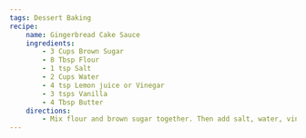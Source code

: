 ```yaml
---
tags: Dessert Baking
recipe:
    name: Gingerbread Cake Sauce
    ingredients:
        - 3 Cups Brown Sugar
        - 8 Tbsp Flour
        - 1 tsp Salt
        - 2 Cups Water
        - 4 tsp Lemon juice or Vinegar
        - 3 tsps Vanilla
        - 4 Tbsp Butter
    directions:
        - Mix flour and brown sugar together. Then add salt, water, vinegar and vanilla and butter. Heat in a saucepan on medium heat until thick.
---
```

